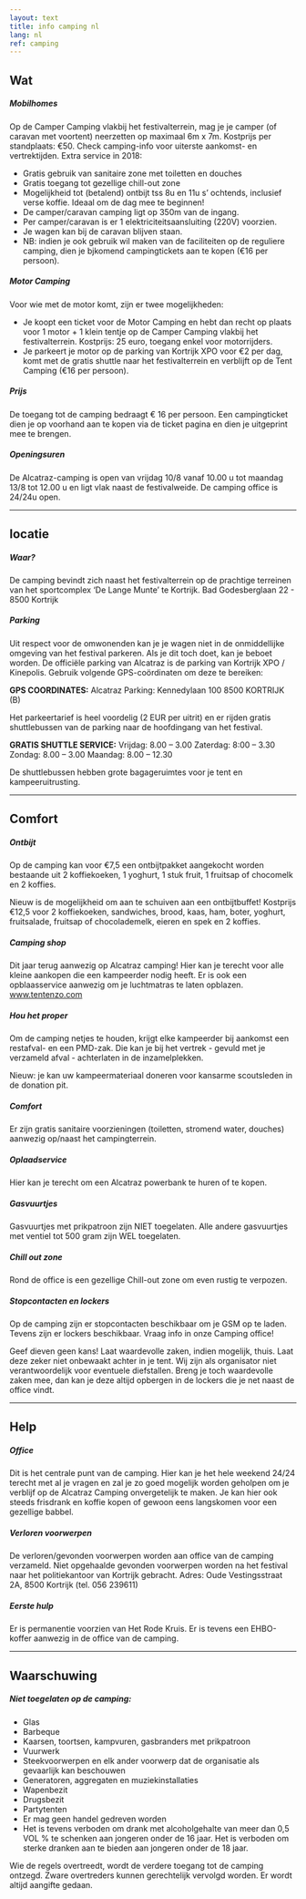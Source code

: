 ```yaml
---
layout: text
title: info camping nl
lang: nl
ref: camping
---
```


## Wat

##### Mobilhomes
Op de Camper Camping vlakbij het festivalterrein, mag je je camper (of caravan met voortent) neerzetten op maximaal 6m x 7m. Kostprijs per standplaats: €50. Check camping-info voor uiterste aankomst- en vertrektijden. Extra service in 2018:

* Gratis gebruik van sanitaire zone met toiletten en douches
* Gratis toegang tot gezellige chill-out zone
* Mogelijkheid tot (betalend) ontbijt tss 8u en 11u s’ ochtends, inclusief verse koffie. Ideaal om de dag mee te beginnen!
* De camper/caravan camping ligt op 350m van de ingang.
* Per camper/caravan is er 1 elektriciteitsaansluiting (220V) voorzien.
* Je wagen kan bij de caravan blijven staan.
* NB: indien je ook gebruik wil maken van de faciliteiten op de reguliere camping, dien je bjkomend campingtickets aan te kopen (€16 per persoon).

##### Motor Camping
Voor wie met de motor komt, zijn er twee mogelijkheden:

* Je koopt een ticket voor de Motor Camping en hebt dan recht op plaats voor 1 motor + 1 klein tentje op de Camper Camping vlakbij het festivalterrein. Kostprijs: 25 euro, toegang enkel voor motorrijders.
* Je parkeert je motor op de parking van Kortrijk XPO voor €2 per dag, komt met de gratis shuttle naar het festivalterrein en verblijft op de Tent Camping (€16 per persoon).

##### Prijs
De toegang tot de camping bedraagt € 16 per persoon.
Een campingticket dien je op voorhand aan te kopen via de ticket pagina en dien je uitgeprint mee te brengen.

##### Openingsuren
De Alcatraz-camping is open van vrijdag 10/8 vanaf 10.00 u tot maandag 13/8 tot 12.00 u en ligt vlak naast de festivalweide. De camping office is 24/24u open.


---


## locatie

##### Waar?
De camping bevindt zich naast het festivalterrein op de prachtige terreinen van het sportcomplex ‘De Lange Munte’ te Kortrijk.
Bad Godesberglaan 22 - 8500 Kortrijk

##### Parking
Uit respect voor de omwonenden kan je je wagen niet in de onmiddellijke omgeving van het festival parkeren. Als je dit toch doet, kan je beboet worden. De officiële parking van Alcatraz is de parking van Kortrijk XPO / Kinepolis. Gebruik volgende GPS-coördinaten om deze te bereiken:

**GPS COORDINATES:**
Alcatraz Parking:
Kennedylaan 100
8500 KORTRIJK (B)

Het parkeertarief is heel voordelig (2 EUR per uitrit) en er rijden gratis shuttlebussen van de parking naar de hoofdingang van het festival.

**GRATIS SHUTTLE SERVICE:**
Vrijdag: 8.00 – 3.00
Zaterdag: 8:00 – 3.30
Zondag: 8.00 – 3.00
Maandag: 8.00 – 12.30

De shuttlebussen hebben grote bagageruimtes voor je tent en kampeeruitrusting.


---


## Comfort

##### Ontbijt
Op de camping kan voor €7,5 een ontbijtpakket aangekocht worden bestaande uit 2 koffiekoeken, 1 yoghurt, 1 stuk fruit, 1 fruitsap of chocomelk en 2 koffies.

Nieuw is de mogelijkheid om aan te schuiven aan een ontbijtbuffet! Kostprijs €12,5 voor 2 koffiekoeken, sandwiches, brood, kaas, ham, boter, yoghurt, fruitsalade, fruitsap of chocolademelk, eieren en spek en 2 koffies.

##### Camping shop
Dit jaar terug aanwezig op Alcatraz camping! Hier kan je terecht voor alle kleine aankopen die een kampeerder nodig heeft. Er is ook een opblaasservice aanwezig om je luchtmatras te laten opblazen. www.tentenzo.com

##### Hou het proper
Om de camping netjes te houden, krijgt elke kampeerder bij aankomst een restafval- en een PMD-zak. Die kan je bij het vertrek - gevuld met je verzameld afval - achterlaten in de inzamelplekken.

Nieuw: je kan uw kampeermateriaal doneren voor kansarme scoutsleden in de donation pit.

##### Comfort
Er zijn gratis sanitaire voorzieningen (toiletten, stromend water, douches) aanwezig op/naast het campingterrein.

##### Oplaadservice
Hier kan je terecht om een Alcatraz powerbank te huren of te kopen.

##### Gasvuurtjes
Gasvuurtjes met prikpatroon zijn NIET toegelaten. Alle andere gasvuurtjes met ventiel tot 500 gram zijn WEL toegelaten.

##### Chill out zone
Rond de office is een gezellige Chill-out zone om even rustig te verpozen.

##### Stopcontacten en lockers
Op de camping zijn er stopcontacten beschikbaar om je GSM op te laden. Tevens zijn er lockers beschikbaar. Vraag info in onze Camping office!

Geef dieven geen kans!
Laat waardevolle zaken, indien mogelijk, thuis. Laat deze zeker niet onbewaakt achter in je tent. Wij zijn als organisator niet verantwoordelijk voor eventuele diefstallen. Breng je toch waardevolle zaken mee, dan kan je deze altijd opbergen in de lockers die je net naast de office vindt.


---


## Help

##### Office
Dit is het centrale punt van de camping. Hier kan je het hele weekend 24/24 terecht met al je vragen en zal je zo goed mogelijk worden geholpen om je verblijf op de Alcatraz Camping onvergetelijk te maken. Je kan hier ook steeds frisdrank en koffie kopen of gewoon eens langskomen voor een gezellige babbel.

##### Verloren voorwerpen
De verloren/gevonden voorwerpen worden aan office van de camping verzameld. Niet opgehaalde gevonden voorwerpen worden na het festival naar het politiekantoor van Kortrijk gebracht. Adres: Oude Vestingsstraat 2A, 8500 Kortrijk (tel. 056 239611)

##### Eerste hulp
Er is permanentie voorzien van Het Rode Kruis. Er is tevens een EHBO-koffer aanwezig in de office van de camping.


---

## Waarschuwing

##### Niet toegelaten op de camping:

* Glas
* Barbeque
* Kaarsen, toortsen, kampvuren, gasbranders met prikpatroon
* Vuurwerk
* Steekvoorwerpen en elk ander voorwerp dat de organisatie als gevaarlijk kan beschouwen
* Generatoren, aggregaten en muziekinstallaties
* Wapenbezit
* Drugsbezit
* Partytenten
* Er mag geen handel gedreven worden
* Het is tevens verboden om drank met alcoholgehalte van meer dan 0,5 VOL % te schenken aan jongeren onder de 16 jaar. Het is verboden om sterke dranken aan te bieden aan jongeren onder de 18 jaar.

Wie de regels overtreedt, wordt de verdere toegang tot de camping ontzegd. Zware overtreders kunnen gerechtelijk vervolgd worden. Er wordt altijd aangifte gedaan.
